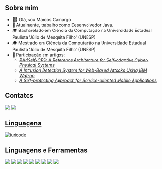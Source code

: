 ## Sobre mim
- 🧒🏻 Olá, sou Marcos Camargo
- 👀 Atualmente, trabalho como Desenvolvedor Java.
- 🎓 Bacharelado em Ciência da Computação na Universidade Estadual Paulista 'Júlio de Mesquita Filho' (UNESP)
- 🎓 Mestrado em Ciência da Computação na Universidade Estadual Paulista 'Júlio de Mesquita Filho' (UNESP) 
- 📖 Participação em artigos:
  - [<i> RA4Self-CPS: A Reference Architecture for Self-adaptive Cyber-Physical Systems</i>](https://ieeexplore.ieee.org/document/10412036)  
  - [<i> A Intrusion Detection System for Web-Based Attacks Using IBM Watson</i>](https://ieeexplore.ieee.org/document/9661457)
  - [<i> A Self-protecting Approach for Service-oriented Mobile Applications</i>](https://www.researchgate.net/publication/351352704_A_Self-protecting_Approach_for_Service-oriented_Mobile_Applications)

  
## Contatos
  
<div>
  <a href="mailto:mp.camargo@outlook.com"> <img src="https://img.shields.io/badge/Microsoft_Outlook-0078D4?style=for-the-badge&logo=microsoft-outlook&logoColor=white">
  <a href="https://linkedin.com/in/mpcamargo1"> <img src="https://img.shields.io/badge/LinkedIn-0077B5?style=for-the-badge&logo=linkedin&logoColor=white">
</div>

## Linguagens
[![iuricode](https://github-readme-stats.vercel.app/api/top-langs/?username=mpcamargo1&layout=compact)](https://github.com/anuraghazra/github-readme-stats)
    
## Linguagens e Ferramentas
  <div>
    <img src="https://img.shields.io/badge/C-00599C?style=for-the-badge&logo=c&logoColor=white">
    <img src="https://img.shields.io/badge/C%23-239120?style=for-the-badge&logo=c-sharp&logoColor=white">
    <img src="https://img.shields.io/badge/.NET-5C2D91?style=for-the-badge&logo=.net&logoColor=white">
    <img src="https://img.shields.io/badge/Java-ED8B00?style=for-the-badge&logo=java&logoColor=white">
    <img src="https://img.shields.io/badge/HTML5-E34F26?style=for-the-badge&logo=html5&logoColor=white">
    <img src="https://img.shields.io/badge/Spring-6DB33F?style=for-the-badge&logo=spring&logoColor=white">
    <img src="https://img.shields.io/badge/MySQL-00000F?style=for-the-badge&logo=mysql&logoColor=white">
    <img src="https://img.shields.io/badge/MongoDB-4EA94B?style=for-the-badge&logo=mongodb&logoColor=white">
    <img src="https://img.shields.io/badge/Unity-100000?style=for-the-badge&logo=unity&logoColor=white">
  </div>

    
<!---
mpcamargo1/mpcamargo1 is a ✨ special ✨ repository because its `README.md` (this file) appears on your GitHub profile.
You can click the Preview link to take a look at your changes.
--->
